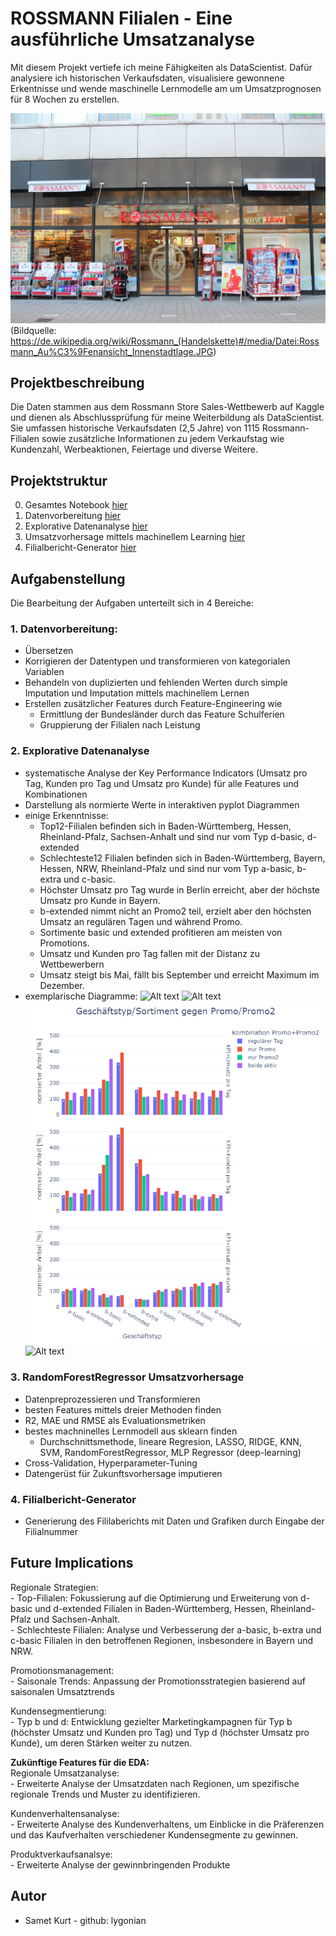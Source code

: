 # ROSSMANN Filialen - Eine ausführliche Umsatzanalyse
Mit diesem Projekt vertiefe ich meine Fähigkeiten als DataScientist. Dafür analysiere ich historischen Verkaufsdaten, visualisiere gewonnene Erkentnisse und wende maschinelle Lernmodelle am um Umsatzprognosen für 8 Wochen zu erstellen.

![Alt text](/Ausgewählte_Plots/Rossmann_Außenansicht_Innenstadtlage.jfif)
(Bildquelle: https://de.wikipedia.org/wiki/Rossmann_(Handelskette)#/media/Datei:Rossmann_Au%C3%9Fenansicht_Innenstadtlage.JPG)

## Projektbeschreibung
Die Daten stammen aus dem Rossmann Store Sales-Wettbewerb auf Kaggle und dienen als Abschlussprüfung für meine Weiterbildung als DataScientist. Sie umfassen historische Verkaufsdaten (2,5 Jahre) von 1115 Rossmann-Filialen sowie zusätzliche Informationen zu jedem Verkaufstag wie Kundenzahl, Werbeaktionen, Feiertage und diverse Weitere.

## Projektstruktur
0. Gesamtes Notebook [hier](https://nbviewer.org/github/lygonian/ROSSMANN_Umsatz_Vorhersage/blob/master/Notebooks/1_complete.ipynb#toc1_4_)
1. Datenvorbereitung [hier](https://nbviewer.org/github/lygonian/ROSSMANN_Umsatz_Vorhersage/blob/master/Notebooks/2_Datenvorbereitung.ipynb)
2. Explorative Datenanalyse [hier](https://nbviewer.org/github/lygonian/ROSSMANN_Umsatz_Vorhersage/blob/master/Notebooks/3_Explorative_Datenanalyse.ipynb)
3. Umsatzvorhersage mittels machinellem Learning [hier](https://nbviewer.org/github/lygonian/ROSSMANN_Umsatz_Vorhersage/blob/master/Notebooks/4_MachineLearning_Vorhersage.ipynb)
4. Filialbericht-Generator [hier](https://nbviewer.org/github/lygonian/ROSSMANN_Umsatz_Vorhersage/blob/master/Notebooks/5_Filialbericht_Generator.ipynb)

## Aufgabenstellung
Die Bearbeitung der Aufgaben unterteilt sich in 4 Bereiche:
### 1. Datenvorbereitung:
- Übersetzen
- Korrigieren der Datentypen und transformieren von kategorialen Variablen
- Behandeln von duplizierten und fehlenden Werten durch simple Imputation und Imputation mittels machinellem Lernen
- Erstellen zusätzlicher Features durch Feature-Engineering wie
    - Ermittlung der Bundesländer durch das Feature Schulferien
    - Gruppierung der Filialen nach Leistung

### 2. Explorative Datenanalyse
- systematische Analyse der Key Performance Indicators (Umsatz pro Tag, Kunden pro Tag und Umsatz pro Kunde) für alle Features und Kombinationen
- Darstellung als normierte Werte in interaktiven pyplot Diagrammen
- einige Erkenntnisse:
    - Top12-Filialen befinden sich in Baden-Württemberg, Hessen, Rheinland-Pfalz, Sachsen-Anhalt und sind nur vom Typ d-basic, d-extended
    - Schlechteste12 Filialen befinden sich in Baden-Württemberg, Bayern, Hessen, NRW, Rheinland-Pfalz und sind nur vom Typ a-basic, b-extra und c-basic.
    - Höchster Umsatz pro Tag wurde in Berlin erreicht, aber der höchste Umsatz pro Kunde in Bayern.
    - b-extended nimmt nicht an Promo2 teil, erzielt aber den höchsten Umsatz an regulären Tagen und während Promo.
    - Sortimente basic und extended profitieren am meisten von Promotions.
    - Umsatz und Kunden pro Tag fallen mit der Distanz zu Wettbewerbern
    - Umsatz steigt bis Mai, fällt bis September und erreicht Maximum im Dezember.
- exemplarische Diagramme: 
![Alt text](/Ausgewählte_Plots/Korrelationen_von_Umsatz.png)
![Alt text](/Ausgewählte_Plots/Jahresverlauf_der_KPIs.png)
![Alt text](/Ausgewählte_Plots/Wirkung_der_Promos_auf_Geschäftstyp_und_Sortiment.png)
![Alt text](/Ausgewählte_Plots/Einfluss_der_Wettbewerber_Distanz_auf_KPIs.png)

### 3. RandomForestRegressor Umsatzvorhersage
- Datenpreprozessieren und Transformieren
- besten Features mittels dreier Methoden finden
- R2, MAE und RMSE als Evaluationsmetriken
- bestes machninelles Lernmodell aus sklearn finden
    - Durchschnittsmethode, lineare Regresion, LASSO, RIDGE, KNN, SVM, RandomForestRegressor, MLP Regressor (deep-learning)
- Cross-Validation, Hyperparameter-Tuning
- Datengerüst für Zukunftsvorhersage imputieren

### 4. Filialbericht-Generator
- Generierung des Fililaberichts mit Daten und Grafiken durch Eingabe der Filialnummer

## Future Implications 
Regionale Strategien:  
    - Top-Filialen: Fokussierung auf die Optimierung und Erweiterung von d-basic und d-extended Filialen in Baden-Württemberg, Hessen, Rheinland-Pfalz und Sachsen-Anhalt.  
    - Schlechteste Filialen: Analyse und Verbesserung der a-basic, b-extra und c-basic Filialen in den betroffenen Regionen, insbesondere in Bayern und NRW.   
    
Promotionsmanagement:  
    - Saisonale Trends: Anpassung der Promotionsstrategien basierend auf saisonalen Umsatztrends

Kundensegmentierung:  
    - Typ b und d: Entwicklung gezielter Marketingkampagnen für Typ b (höchster Umsatz und Kunden pro Tag) und Typ d (höchster Umsatz pro Kunde), um deren Stärken weiter zu nutzen.  

**Zukünftige Features für die EDA:**  
Regionale Umsatzanalyse:  
    - Erweiterte Analyse der Umsatzdaten nach Regionen, um spezifische regionale Trends und Muster zu identifizieren.   

Kundenverhaltensanalyse:  
    - Erweiterte Analyse des Kundenverhaltens, um Einblicke in die Präferenzen und das Kaufverhalten verschiedener Kundensegmente zu gewinnen.  

Produktverkaufsanalsye:  
    - Erweiterte Analyse der gewinnbringenden Produkte


## Autor
- Samet Kurt - github: lygonian

